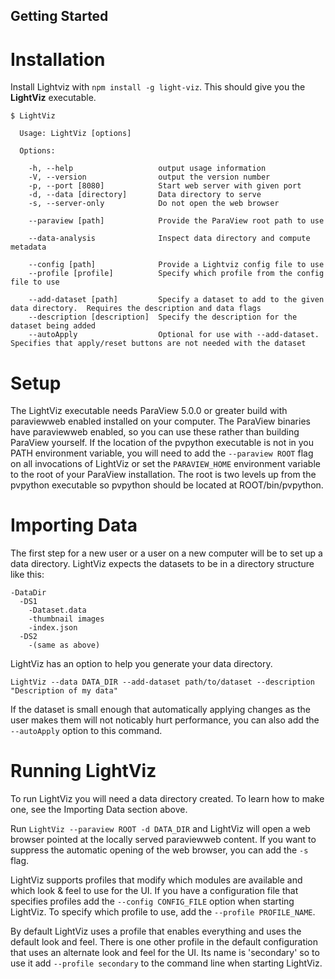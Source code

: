 Getting Started
---------------

# Installation

Install Lightviz with `npm install -g light-viz`.  This should give you the **LightViz** executable.

```
$ LightViz

  Usage: LightViz [options]

  Options:

    -h, --help                   output usage information
    -V, --version                output the version number
    -p, --port [8080]            Start web server with given port
    -d, --data [directory]       Data directory to serve
    -s, --server-only            Do not open the web browser

    --paraview [path]            Provide the ParaView root path to use

    --data-analysis              Inspect data directory and compute metadata

    --config [path]              Provide a Lightviz config file to use
    --profile [profile]          Specify which profile from the config file to use

    --add-dataset [path]         Specify a dataset to add to the given data directory.  Requires the description and data flags
    --description [description]  Specify the description for the dataset being added
    --autoApply                  Optional for use with --add-dataset.  Specifies that apply/reset buttons are not needed with the dataset
```

# Setup

The LightViz executable needs ParaView 5.0.0 or greater build with paraviewweb enabled installed on your computer.  The ParaView binaries have paraviewweb enabled, so you can use these rather than building ParaView yourself.  If the location of the pvpython executable is not in you PATH environment variable, you will need to add the `--paraview ROOT` flag on all invocations of LightViz or set the `PARAVIEW_HOME` environment variable to the root of your ParaView installation.  The root is two levels up from the pvpython executable so pvpython should be located at ROOT/bin/pvpython.

# Importing Data

The first step for a new user or a user on a new computer will be to set up a data directory.  LightViz expects the datasets to be in a directory structure like this:
```
-DataDir
  -DS1
    -Dataset.data
    -thumbnail images
    -index.json
  -DS2
    -(same as above)
```

LightViz has an option to help you generate your data directory.
```
LightViz --data DATA_DIR --add-dataset path/to/dataset --description "Description of my data"
```

If the dataset is small enough that automatically applying changes as the user makes them will not noticably hurt performance, you can also add the `--autoApply` option to this command.

# Running LightViz

To run LightViz you will need a data directory created.  To learn how to make one, see the Importing Data section above.

Run `LightViz --paraview ROOT -d DATA_DIR` and LightViz will open a web browser pointed at the locally served paraviewweb content.  If you want to suppress the automatic opening of the web browser, you can add the `-s` flag.

LightViz supports profiles that modify which modules are available and which look & feel to use for the UI.  If you have a configuration file that specifies profiles add the `--config CONFIG_FILE` option when starting LightViz.  To specify which profile to use, add the `--profile PROFILE_NAME`.

By default LightViz uses a profile that enables everything and uses the default look and feel.  There is one other profile in the default configuration that uses an alternate look and feel for the UI.  Its name is 'secondary' so to use it add `--profile secondary` to the command line when starting LightViz.

